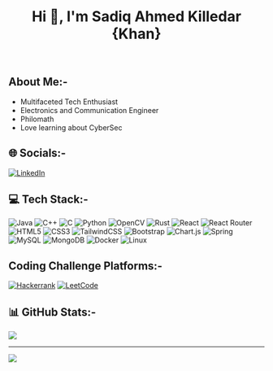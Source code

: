 <h1 align="center">Hi 👋, I'm Sadiq Ahmed Killedar {Khan}</h1> 
</br>

## About Me:-

- Multifaceted Tech Enthusiast
- Electronics and Communication Engineer
- Philomath
- Love learning about CyberSec



## 🌐 Socials:-
[![LinkedIn](https://img.shields.io/badge/LinkedIn-%230077B5.svg?logo=linkedin&logoColor=white)](https://linkedin.com/in/www.linkedin.com/in/ersadiqahmedxcii) 




## 💻 Tech Stack:-
![Java](https://img.shields.io/badge/java-%23ED8B00.svg?style=for-the-badge&logo=openjdk&logoColor=blue) ![C++](https://img.shields.io/badge/c++-%2300599C.svg?style=for-the-badge&logo=c%2B%2B&logoColor=white) ![C](https://img.shields.io/badge/c-%2300599C.svg?style=for-the-badge&logo=c&logoColor=white) ![Python](https://img.shields.io/badge/python-3670A0?style=for-the-badge&logo=python&logoColor=ffdd54) ![OpenCV](https://img.shields.io/badge/opencv-%23white.svg?style=for-the-badge&logo=opencv&logoColor=white) ![Rust](https://img.shields.io/badge/rust-%23000000.svg?style=for-the-badge&logo=rust&logoColor=white) ![React](https://img.shields.io/badge/react-%2320232a.svg?style=for-the-badge&logo=react&logoColor=%2361DAFB) ![React Router](https://img.shields.io/badge/React_Router-CA4245.svg?style=for-the-badge&logo=react-router&logoColor=white&color=blue)
![HTML5](https://img.shields.io/badge/html5-%23E34F26.svg?style=for-the-badge&logo=html5&logoColor=white) ![CSS3](https://img.shields.io/badge/css3-%231572B6.svg?style=for-the-badge&logo=css3&logoColor=white) ![TailwindCSS](https://img.shields.io/badge/tailwindcss-%2338B2AC.svg?style=for-the-badge&logo=tailwind-css&logoColor=white) ![Bootstrap](https://img.shields.io/badge/bootstrap-%238511FA.svg?style=for-the-badge&logo=bootstrap&logoColor=white) ![Chart.js](https://img.shields.io/badge/chart.js-F5788D.svg?style=for-the-badge&logo=chart.js&logoColor=white)  ![Spring](https://img.shields.io/badge/spring-%236DB33F.svg?style=for-the-badge&logo=spring&logoColor=white) ![MySQL](https://img.shields.io/badge/mysql-%2300000f.svg?style=for-the-badge&logo=mysql&logoColor=white) ![MongoDB](https://img.shields.io/badge/MongoDB-%234ea94b.svg?style=for-the-badge&logo=mongodb&logoColor=white) ![Docker](https://img.shields.io/badge/docker-%230db7ed.svg?style=for-the-badge&logo=docker&logoColor=white)  ![Linux](https://img.shields.io/badge/linux-%231572B6.svg?style=for-the-badge&logo=linux&logoColor=black&color=yellow) 



## Coding Challenge Platforms:-
[![Hackerrank](https://img.shields.io/badge/Hackerrank-%2325A162.svg?style=for-the-badge&logo=hackerrank&logoColor=black&labelColor=green)](https://www.hackerrank.com/profile/sadiqkhan_2503)
[![LeetCode](https://img.shields.io/badge/LeetCode-%23000000.svg?style=for-the-badge&logo=leetcode&logoColor=yellow&labelColor=black)](https://leetcode.com/er_sadiqkilledar/)

## 📊 GitHub Stats:-
![](https://github-readme-stats.vercel.app/api/top-langs/?username=Er-Sadiq&theme=dark&hide_border=false&include_all_commits=false&count_private=false&layout=compact)

---
[![](https://visitcount.itsvg.in/api?id=Er-Sadiq&icon=4&color=8)](https://visitcount.itsvg.in)

<!-- Proudly created with GPRM ( https://gprm.itsvg.in ) -->

